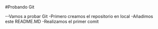 #Probando Git

--Vamos a probar Git
-Primero creamos el repositorio en local
-Añadimos este README.MD
-Realizamos el primer comit